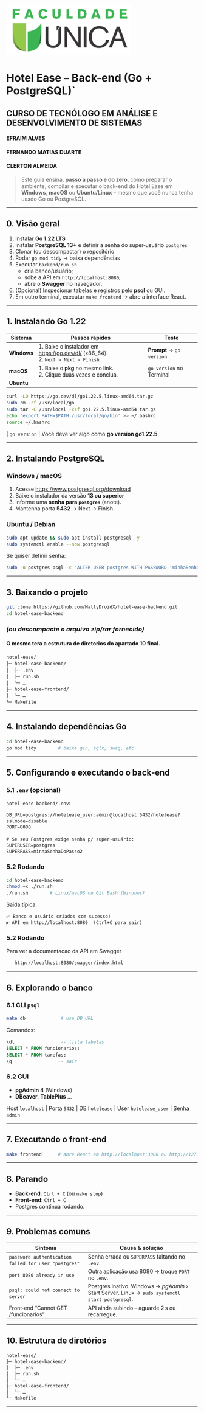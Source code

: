 ![Tela inicial](public/image.png)

# Hotel Ease – Back-end (Go + PostgreSQL)`

## CURSO DE TECNÓLOGO EM ANÁLISE E DESENVOLVIMENTO DE SISTEMAS 

#### EFRAIM ALVES 
#### FERNANDO MATIAS DUARTE 
#### CLERTON ALMEIDA

> Este guia ensina, **passo a passo e do zero**, como preparar o ambiente,
> compilar e executar o back-end do Hotel Ease em **Windows**, **macOS** ou
> **Ubuntu/Linux** – mesmo que você nunca tenha usado Go ou PostgreSQL.

---

## 0. Visão geral

1. Instalar **Go 1.22 LTS**  
2. Instalar **PostgreSQL 13+** e definir a senha do super‑usuário `postgres`  
3. Clonar (ou descompactar) o repositório  
4. Rodar `go mod tidy` → baixa dependências  
5. Executar `backend/run.sh`  
   * cria banco/usuário;  
   * sobe a API em `http://localhost:8080`;  
   * abre o **Swagger** no navegador.  
6. (Opcional) Inspecionar tabelas e registros pelo **psql** ou GUI.  
7. Em outro terminal, executar `make frontend` → abre a interface React.  

---

## 1. Instalando Go 1.22

| Sistema   | Passos rápidos | Teste |
|-----------|----------------|-------|
| **Windows** | 1. Baixe o instalador em <https://go.dev/dl/> (x86_64).<br>2. `Next → Next → Finish`. | **Prompt** → `go version` |
| **macOS** | 1. Baixe o **pkg** no mesmo link.<br>2. Clique duas vezes e conclua. | `go version` no Terminal |
| **Ubuntu** | 
```bash
curl -LO https://go.dev/dl/go1.22.5.linux-amd64.tar.gz
sudo rm -rf /usr/local/go
sudo tar -C /usr/local -xzf go1.22.5.linux-amd64.tar.gz
echo 'export PATH=$PATH:/usr/local/go/bin' >> ~/.bashrc
source ~/.bashrc
``` 

| `go version` | Você deve ver algo como **go version go1.22.5**.

---

## 2. Instalando PostgreSQL

### Windows / macOS

1. Acesse <https://www.postgresql.org/download>  
2. Baixe o instalador da versão **13 ou superior**  
3. Informe uma **senha para `postgres`** (anote).  
4. Mantenha porta **5432** → Next → Finish.

### Ubuntu / Debian

```bash
sudo apt update && sudo apt install postgresql -y
sudo systemctl enable --now postgresql
```

Se quiser definir senha:

```bash
sudo -u postgres psql -c "ALTER USER postgres WITH PASSWORD 'minhaSenha';"
```

---

## 3. Baixando o projeto

```bash
git clone https://github.com/MattyDroidX/hotel-ease-backend.git
cd hotel-ease-backend
```

### *(ou descompacte o arquivo zip/rar fornecido)*

#### O mesmo tera a estrutura de diretorios do apartado 10 final.

```bash
hotel-ease/
├─ hotel-ease-backend/
│  ├─ .env
│  ├─ run.sh
│  └─ …
├─ hotel-ease-frontend/
│  └─ …
└─ Makefile
```

---

## 4. Instalando dependências Go

```bash
cd hotel-ease-backend
go mod tidy        # baixa gin, sqlx, swag, etc.
```

---

## 5. Configurando e executando o back‑end

### 5.1 `.env` (opcional)

`hotel-ease-backend/.env`:

```dotenv
DB_URL=postgres://hotelease_user:admin@localhost:5432/hotelease?sslmode=disable
PORT=8080

# Se seu Postgres exige senha p/ super‑usuário:
SUPERUSER=postgres
SUPERPASS=minhaSenhaDoPasso2
```

### 5.2 Rodando

```bash
cd hotel-ease-backend
chmod +x ./run.sh
./run.sh        # Linux/macOS ou Git Bash (Windows)

```

Saída típica:

```
✅ Banco e usuário criados com sucesso!
▶ API em http://localhost:8080  (Ctrl+C para sair)
```

### 5.2 Rodando

Para ver a documentacao da API em Swagger

```bash
   http://localhost:8080/swagger/index.html
```

---

## 6. Explorando o banco

### 6.1 CLI `psql`

```bash
make db             # usa DB_URL
```

Comandos:

```sql
\dt                 -- lista tabelas
SELECT * FROM funcionarios;
SELECT * FROM tarefas;
\q                 -- sair
```

### 6.2 GUI

* **pgAdmin 4** (Windows)  
* **DBeaver**, **TablePlus** …

Host `localhost` | Porta `5432` | DB `hotelease` | User `hotelease_user` | Senha `admin`

---

## 7. Executando o front‑end

```bash
make frontend      # abre React em http://localhost:3000 ou http://127.0.0.1:3000
```

---

## 8. Parando

* **Back‑end**: `Ctrl + C` (ou `make stop`)  
* **Front‑end**: `Ctrl + C`  
* Postgres continua rodando.

---

## 9. Problemas comuns

| Sintoma | Causa & solução |
|---------|-----------------|
| `password authentication failed for user "postgres"` | Senha errada ou `SUPERPASS` faltando no `.env`. |
| `port 8080 already in use` | Outra aplicação usa 8080 → troque `PORT` no `.env`. |
| `psql: could not connect to server` | Postgres inativo. Windows → *pgAdmin* › Start Server. Linux → `sudo systemctl start postgresql`. |
| Front‑end “Cannot GET /funcionarios” | API ainda subindo – aguarde 2 s ou recarregue. |

---

## 10. Estrutura de diretórios

```
hotel-ease/
├─ hotel-ease-backend/
│  ├─ .env
│  ├─ run.sh
│  └─ …
├─ hotel-ease-frontend/
│  └─ …
└─ Makefile
```

---
